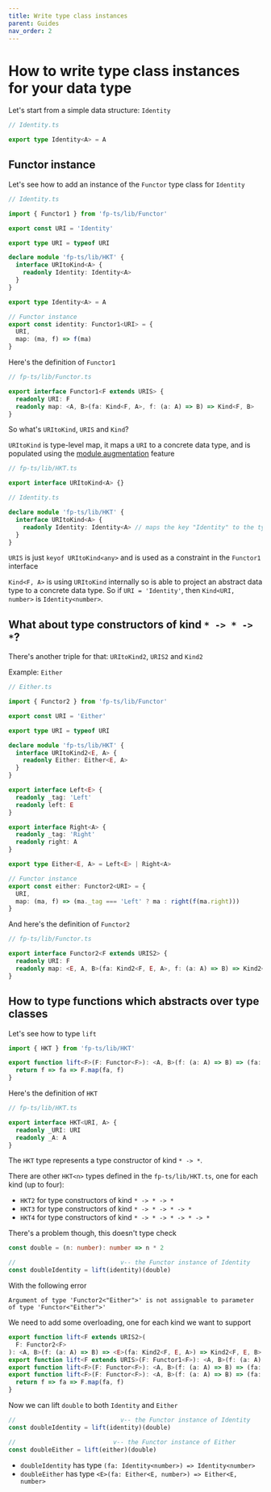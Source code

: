 ```yaml
---
title: Write type class instances
parent: Guides
nav_order: 2
---
```


# How to write type class instances for your data type

Let's start from a simple data structure: `Identity`

```ts
// Identity.ts

export type Identity<A> = A
```

## Functor instance

Let's see how to add an instance of the `Functor` type class for `Identity`

```ts
// Identity.ts

import { Functor1 } from 'fp-ts/lib/Functor'

export const URI = 'Identity'

export type URI = typeof URI

declare module 'fp-ts/lib/HKT' {
  interface URItoKind<A> {
    readonly Identity: Identity<A>
  }
}

export type Identity<A> = A

// Functor instance
export const identity: Functor1<URI> = {
  URI,
  map: (ma, f) => f(ma)
}
```

Here's the definition of `Functor1`

```ts
// fp-ts/lib/Functor.ts

export interface Functor1<F extends URIS> {
  readonly URI: F
  readonly map: <A, B>(fa: Kind<F, A>, f: (a: A) => B) => Kind<F, B>
}
```

So what's `URItoKind`, `URIS` and `Kind`?

`URItoKind` is type-level map, it maps a `URI` to a concrete data type, and is populated using the [module augmentation](https://www.typescriptlang.org/docs/handbook/declaration-merging.html) feature

```ts
// fp-ts/lib/HKT.ts

export interface URItoKind<A> {}
```

```ts
// Identity.ts

declare module 'fp-ts/lib/HKT' {
  interface URItoKind<A> {
    readonly Identity: Identity<A> // maps the key "Identity" to the type `Identity`
  }
}
```

`URIS` is just `keyof URItoKind<any>` and is used as a constraint in the `Functor1` interface

`Kind<F, A>` is using `URItoKind` internally so is able to project an abstract data type to a concrete data type.
So if `URI = 'Identity'`, then `Kind<URI, number>` is `Identity<number>`.

## What about type constructors of kind `* -> * -> *`?

There's another triple for that: `URItoKind2`, `URIS2` and `Kind2`

Example: `Either`

```ts
// Either.ts

import { Functor2 } from 'fp-ts/lib/Functor'

export const URI = 'Either'

export type URI = typeof URI

declare module 'fp-ts/lib/HKT' {
  interface URItoKind2<E, A> {
    readonly Either: Either<E, A>
  }
}

export interface Left<E> {
  readonly _tag: 'Left'
  readonly left: E
}

export interface Right<A> {
  readonly _tag: 'Right'
  readonly right: A
}

export type Either<E, A> = Left<E> | Right<A>

// Functor instance
export const either: Functor2<URI> = {
  URI,
  map: (ma, f) => (ma._tag === 'Left' ? ma : right(f(ma.right)))
}
```

And here's the definition of `Functor2`

```ts
// fp-ts/lib/Functor.ts

export interface Functor2<F extends URIS2> {
  readonly URI: F
  readonly map: <E, A, B>(fa: Kind2<F, E, A>, f: (a: A) => B) => Kind2<F, E, B>
}
```

## How to type functions which abstracts over type classes

Let's see how to type `lift`

```ts
import { HKT } from 'fp-ts/lib/HKT'

export function lift<F>(F: Functor<F>): <A, B>(f: (a: A) => B) => (fa: HKT<F, A>) => HKT<F, B> {
  return f => fa => F.map(fa, f)
}
```

Here's the definition of `HKT`

```ts
// fp-ts/lib/HKT.ts

export interface HKT<URI, A> {
  readonly _URI: URI
  readonly _A: A
}
```

The `HKT` type represents a type constructor of kind `* -> *`.

There are other `HKT<n>` types defined in the `fp-ts/lib/HKT.ts`, one for each kind (up to four):

- `HKT2` for type constructors of kind `* -> * -> *`
- `HKT3` for type constructors of kind `* -> * -> * -> *`
- `HKT4` for type constructors of kind `* -> * -> * -> * -> *`

There's a problem though, this doesn't type check

```ts
const double = (n: number): number => n * 2

//                             v-- the Functor instance of Identity
const doubleIdentity = lift(identity)(double)
```

With the following error

```
Argument of type 'Functor2<"Either">' is not assignable to parameter of type 'Functor<"Either">'
```

We need to add some overloading, one for each kind we want to support

```ts
export function lift<F extends URIS2>(
  F: Functor2<F>
): <A, B>(f: (a: A) => B) => <E>(fa: Kind2<F, E, A>) => Kind2<F, E, B>
export function lift<F extends URIS>(F: Functor1<F>): <A, B>(f: (a: A) => B) => (fa: Kind<F, A>) => Kind<F, B>
export function lift<F>(F: Functor<F>): <A, B>(f: (a: A) => B) => (fa: HKT<F, A>) => HKT<F, B>
export function lift<F>(F: Functor<F>): <A, B>(f: (a: A) => B) => (fa: HKT<F, A>) => HKT<F, B> {
  return f => fa => F.map(fa, f)
}
```

Now we can lift `double` to both `Identity` and `Either`

```ts
//                             v-- the Functor instance of Identity
const doubleIdentity = lift(identity)(double)

//                           v-- the Functor instance of Either
const doubleEither = lift(either)(double)
```

- `doubleIdentity` has type `(fa: Identity<number>) => Identity<number>`
- `doubleEither` has type `<E>(fa: Either<E, number>) => Either<E, number>`
